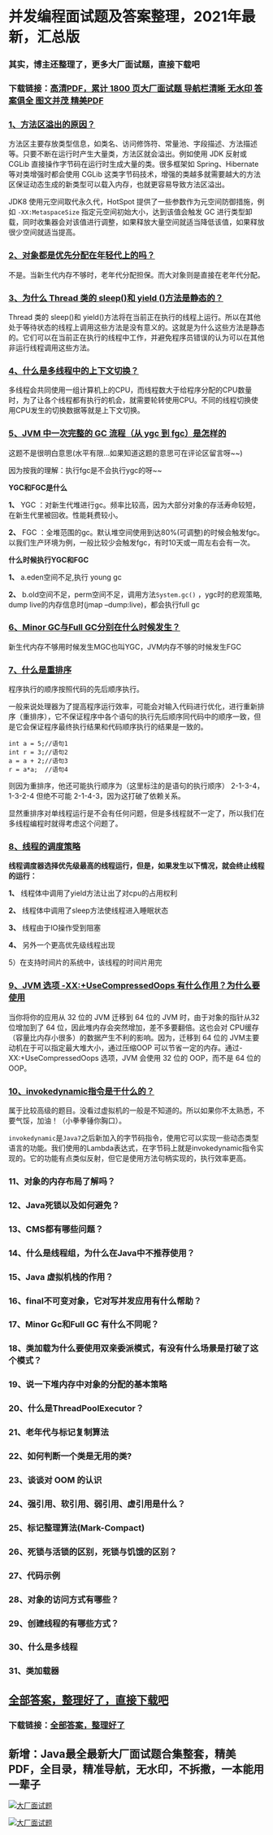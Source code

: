 # 并发编程面试题及答案整理，2021年最新，汇总版

### 其实，博主还整理了，更多大厂面试题，直接下载吧

### 下载链接：[高清PDF，累计 1800 页大厂面试题  导航栏清晰 无水印  答案俱全 图文并茂  精美PDF](https://github.com/liantengda/JavaEngineerBooks/blob/master/docs/index.md)



### [1、方法区溢出的原因？](https://github.com/liantengda/JavaEngineerBooks/blob/master/docs/并发编程/并发编程面试题及答案整理，2021年最新，汇总版.md#1方法区溢出的原因)  


方法区主要存放类型信息，如类名、访问修饰符、常量池、字段描述、方法描述等。只要不断在运行时产生大量类，方法区就会溢出。例如使用 JDK 反射或 CGLib 直接操作字节码在运行时生成大量的类。很多框架如 Spring、Hibernate 等对类增强时都会使用 CGLib 这类字节码技术，增强的类越多就需要越大的方法区保证动态生成的新类型可以载入内存，也就更容易导致方法区溢出。

JDK8 使用元空间取代永久代，HotSpot 提供了一些参数作为元空间防御措施，例如 `-XX:MetaspaceSize` 指定元空间初始大小，达到该值会触发 GC 进行类型卸载，同时收集器会对该值进行调整，如果释放大量空间就适当降低该值，如果释放很少空间就适当提高。


### [2、对象都是优先分配在年轻代上的吗？](https://github.com/liantengda/JavaEngineerBooks/blob/master/docs/并发编程/并发编程面试题及答案整理，2021年最新，汇总版.md#2对象都是优先分配在年轻代上的吗)  


不是。当新生代内存不够时，老年代分配担保。而大对象则是直接在老年代分配。


### [3、为什么 Thread 类的 sleep()和 yield ()方法是静态的？](https://github.com/liantengda/JavaEngineerBooks/blob/master/docs/并发编程/并发编程面试题及答案整理，2021年最新，汇总版.md#3为什么-thread-类的-sleep和-yield-方法是静态的)  


Thread 类的 sleep()和 yield()方法将在当前正在执行的线程上运行。所以在其他处于等待状态的线程上调用这些方法是没有意义的。这就是为什么这些方法是静态的。它们可以在当前正在执行的线程中工作，并避免程序员错误的认为可以在其他非运行线程调用这些方法。


### [4、什么是多线程中的上下文切换？](https://github.com/liantengda/JavaEngineerBooks/blob/master/docs/并发编程/并发编程面试题及答案整理，2021年最新，汇总版.md#4什么是多线程中的上下文切换)  


多线程会共同使用一组计算机上的CPU，而线程数大于给程序分配的CPU数量时，为了让各个线程都有执行的机会，就需要轮转使用CPU。不同的线程切换使用CPU发生的切换数据等就是上下文切换。


### [5、JVM 中一次完整的 GC 流程（从 ygc 到 fgc）是怎样的](https://github.com/liantengda/JavaEngineerBooks/blob/master/docs/并发编程/并发编程面试题及答案整理，2021年最新，汇总版.md#5jvm-中一次完整的-gc-流程从-ygc-到-fgc是怎样的)  


这题不是很明白意思(水平有限...如果知道这题的意思可在评论区留言呀~~)

因为按我的理解：执行fgc是不会执行ygc的呀~~

**YGC和FGC是什么**

**1、** YGC ：对新生代堆进行gc。频率比较高，因为大部分对象的存活寿命较短，在新生代里被回收。性能耗费较小。

**2、** FGC ：全堆范围的gc。默认堆空间使用到达80%(可调整)的时候会触发fgc。以我们生产环境为例，一般比较少会触发fgc，有时10天或一周左右会有一次。

**什么时候执行YGC和FGC**

**1、** a.eden空间不足,执行 young gc

**2、** b.old空间不足，perm空间不足，调用方法`System.gc()` ，ygc时的悲观策略, dump live的内存信息时(jmap –dump:live)，都会执行full gc


### [6、Minor GC与Full GC分别在什么时候发生？](https://github.com/liantengda/JavaEngineerBooks/blob/master/docs/并发编程/并发编程面试题及答案整理，2021年最新，汇总版.md#6minor-gc与full-gc分别在什么时候发生)  


新生代内存不够用时候发生MGC也叫YGC，JVM内存不够的时候发生FGC


### [7、什么是重排序](https://github.com/liantengda/JavaEngineerBooks/blob/master/docs/并发编程/并发编程面试题及答案整理，2021年最新，汇总版.md#7什么是重排序)  


程序执行的顺序按照代码的先后顺序执行。

一般来说处理器为了提高程序运行效率，可能会对输入代码进行优化，进行重新排序（重排序），它不保证程序中各个语句的执行先后顺序同代码中的顺序一致，但是它会保证程序最终执行结果和代码顺序执行的结果是一致的。

```
int a = 5;//语句1
int r = 3;//语句2
a = a + 2;//语句3
r = a*a;  //语句4
```

则因为重排序，他还可能执行顺序为（这里标注的是语句的执行顺序） 2-1-3-4，1-3-2-4 但绝不可能 2-1-4-3，因为这打破了依赖关系。

显然重排序对单线程运行是不会有任何问题，但是多线程就不一定了，所以我们在多线程编程时就得考虑这个问题了。


### [8、线程的调度策略](https://github.com/liantengda/JavaEngineerBooks/blob/master/docs/并发编程/并发编程面试题及答案整理，2021年最新，汇总版.md#8线程的调度策略)  


**线程调度器选择优先级最高的线程运行，但是，如果发生以下情况，就会终止线程的运行：**

**1、** 线程体中调用了yield方法让出了对cpu的占用权利

**2、** 线程体中调用了sleep方法使线程进入睡眠状态

**3、** 线程由于IO操作受到阻塞

**4、** 另外一个更高优先级线程出现

5）在支持时间片的系统中，该线程的时间片用完


### [9、JVM 选项 -XX:+UseCompressedOops 有什么作用？为什么要使用](https://github.com/liantengda/JavaEngineerBooks/blob/master/docs/并发编程/并发编程面试题及答案整理，2021年最新，汇总版.md#9jvm-选项--xx:+usecompressedoops-有什么作用为什么要使用)  


当你将你的应用从 32 位的 JVM 迁移到 64 位的 JVM 时，由于对象的指针从32 位增加到了 64 位，因此堆内存会突然增加，差不多要翻倍。这也会对 CPU缓存（容量比内存小很多）的数据产生不利的影响。因为，迁移到 64 位的 JVM主要动机在于可以指定最大堆大小，通过压缩OOP 可以节省一定的内存。通过-XX:+UseCompressedOops 选项，JVM 会使用 32 位的 OOP，而不是 64 位的 OOP。


### [10、invokedynamic指令是干什么的？](https://github.com/liantengda/JavaEngineerBooks/blob/master/docs/并发编程/并发编程面试题及答案整理，2021年最新，汇总版.md#10invokedynamic指令是干什么的)  


属于比较高级的题目。没看过虚拟机的一般是不知道的。所以如果你不太熟悉，不要气馁，加油！（小拳拳锤你胸口）。

`invokedynamic`是`Java7`之后新加入的字节码指令，使用它可以实现一些动态类型语言的功能。我们使用的Lambda表达式，在字节码上就是invokedynamic指令实现的。它的功能有点类似反射，但它是使用方法句柄实现的，执行效率更高。


### 11、对象的内存布局了解吗？
### 12、Java死锁以及如何避免？
### 13、CMS都有哪些问题？
### 14、什么是线程组，为什么在Java中不推荐使用？
### 15、Java 虚拟机栈的作用？
### 16、final不可变对象，它对写并发应用有什么帮助？
### 17、Minor Gc和Full GC 有什么不同呢？
### 18、类加载为什么要使用双亲委派模式，有没有什么场景是打破了这个模式？
### 19、说一下堆内存中对象的分配的基本策略
### 20、什么是ThreadPoolExecutor？
### 21、老年代与标记复制算法
### 22、如何判断一个类是无用的类?
### 23、谈谈对 OOM 的认识
### 24、强引用、软引用、弱引用、虚引用是什么？
### 25、标记整理算法(Mark-Compact)
### 26、死锁与活锁的区别，死锁与饥饿的区别？
### 27、代码示例
### 28、对象的访问方式有哪些？
### 29、创建线程的有哪些方式？
### 30、什么是多线程
### 31、类加载器




## [全部答案，整理好了，直接下载吧](https://github.com/liantengda/JavaEngineerBooks/blob/master/docs/daan.md)

### 下载链接：[全部答案，整理好了](https://github.com/liantengda/JavaEngineerBooks/blob/master/docs/daan.md)




## 新增：Java最全最新大厂面试题合集整套，精美PDF，全目录，精准导航，无水印，不拆撒，一本能用一辈子

[![大厂面试题](http://shasengbufa.com/img/1.jpg "叶子创业记")](http://shasengbufa.com/img/wechat.jpg "叶子创业记")

[![大厂面试题](http://shasengbufa.com/img/wechat.jpg "叶子创业记")](http://shasengbufa.com/img/wechat.jpg "叶子创业记")
